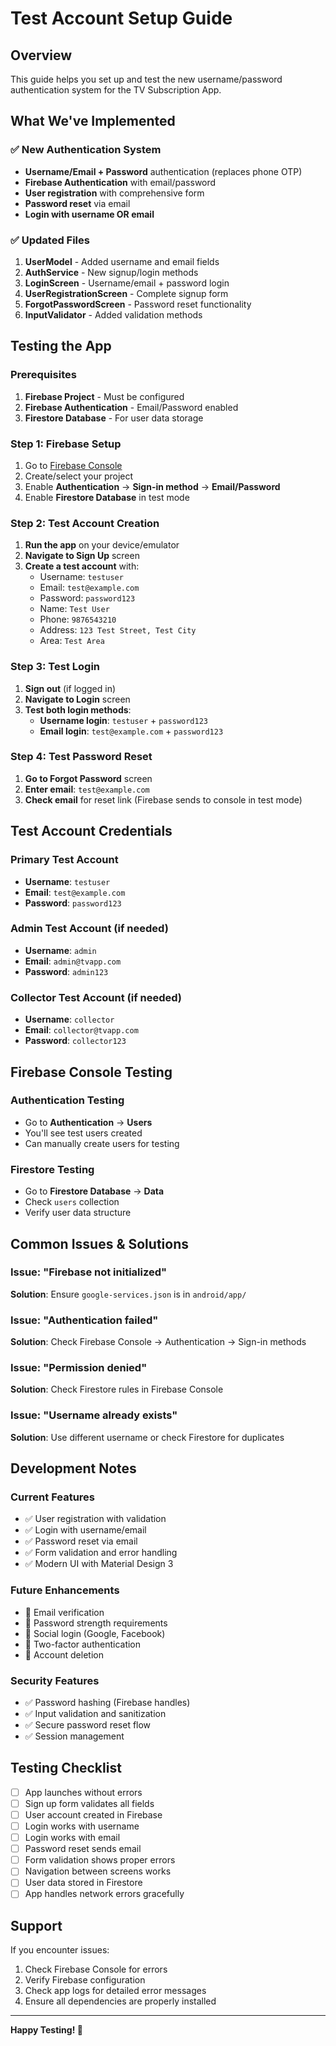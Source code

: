 # Test Account Setup Guide

## Overview
This guide helps you set up and test the new username/password authentication system for the TV Subscription App.

## What We've Implemented

### ✅ New Authentication System
- **Username/Email + Password** authentication (replaces phone OTP)
- **Firebase Authentication** with email/password
- **User registration** with comprehensive form
- **Password reset** via email
- **Login with username OR email**

### ✅ Updated Files
1. **UserModel** - Added username and email fields
2. **AuthService** - New signup/login methods
3. **LoginScreen** - Username/email + password login
4. **UserRegistrationScreen** - Complete signup form
5. **ForgotPasswordScreen** - Password reset functionality
6. **InputValidator** - Added validation methods

## Testing the App

### Prerequisites
1. **Firebase Project** - Must be configured
2. **Firebase Authentication** - Email/Password enabled
3. **Firestore Database** - For user data storage

### Step 1: Firebase Setup
1. Go to [Firebase Console](https://console.firebase.google.com)
2. Create/select your project
3. Enable **Authentication** → **Sign-in method** → **Email/Password**
4. Enable **Firestore Database** in test mode

### Step 2: Test Account Creation
1. **Run the app** on your device/emulator
2. **Navigate to Sign Up** screen
3. **Create a test account** with:
   - Username: `testuser`
   - Email: `test@example.com`
   - Password: `password123`
   - Name: `Test User`
   - Phone: `9876543210`
   - Address: `123 Test Street, Test City`
   - Area: `Test Area`

### Step 3: Test Login
1. **Sign out** (if logged in)
2. **Navigate to Login** screen
3. **Test both login methods**:
   - **Username login**: `testuser` + `password123`
   - **Email login**: `test@example.com` + `password123`

### Step 4: Test Password Reset
1. **Go to Forgot Password** screen
2. **Enter email**: `test@example.com`
3. **Check email** for reset link (Firebase sends to console in test mode)

## Test Account Credentials

### Primary Test Account
- **Username**: `testuser`
- **Email**: `test@example.com`
- **Password**: `password123`

### Admin Test Account (if needed)
- **Username**: `admin`
- **Email**: `admin@tvapp.com`
- **Password**: `admin123`

### Collector Test Account (if needed)
- **Username**: `collector`
- **Email**: `collector@tvapp.com`
- **Password**: `collector123`

## Firebase Console Testing

### Authentication Testing
- Go to **Authentication** → **Users**
- You'll see test users created
- Can manually create users for testing

### Firestore Testing
- Go to **Firestore Database** → **Data**
- Check `users` collection
- Verify user data structure

## Common Issues & Solutions

### Issue: "Firebase not initialized"
**Solution**: Ensure `google-services.json` is in `android/app/`

### Issue: "Authentication failed"
**Solution**: Check Firebase Console → Authentication → Sign-in methods

### Issue: "Permission denied"
**Solution**: Check Firestore rules in Firebase Console

### Issue: "Username already exists"
**Solution**: Use different username or check Firestore for duplicates

## Development Notes

### Current Features
- ✅ User registration with validation
- ✅ Login with username/email
- ✅ Password reset via email
- ✅ Form validation and error handling
- ✅ Modern UI with Material Design 3

### Future Enhancements
- 🔄 Email verification
- 🔄 Password strength requirements
- 🔄 Social login (Google, Facebook)
- 🔄 Two-factor authentication
- 🔄 Account deletion

### Security Features
- ✅ Password hashing (Firebase handles)
- ✅ Input validation and sanitization
- ✅ Secure password reset flow
- ✅ Session management

## Testing Checklist

- [ ] App launches without errors
- [ ] Sign up form validates all fields
- [ ] User account created in Firebase
- [ ] Login works with username
- [ ] Login works with email
- [ ] Password reset sends email
- [ ] Form validation shows proper errors
- [ ] Navigation between screens works
- [ ] User data stored in Firestore
- [ ] App handles network errors gracefully

## Support

If you encounter issues:
1. Check Firebase Console for errors
2. Verify Firebase configuration
3. Check app logs for detailed error messages
4. Ensure all dependencies are properly installed

---

**Happy Testing! 🚀**
